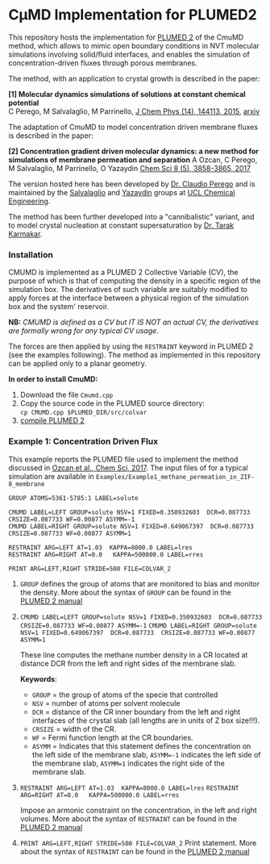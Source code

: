 # CμMD Implementation for PLUMED2

This repository hosts the implementation for [PLUMED 2](https://www.plumed.org) of the CmuMD method, which allows to mimic open boundary conditions in NVT molecular simulations involving solid/fluid interfaces, and enables the simulation of concentration-driven fluxes through porous membranes. 

The method, with an application to crystal growth is described in the paper: 

__[1] Molecular dynamics simulations of solutions at constant chemical potential__  
C Perego, M Salvalaglio, M Parrinello, [J Chem Phys (14), 144113, 2015](https://moodle.ucl.ac.uk/course/view.php?id=1191), [arxiv](https://arxiv.org/abs/1501.07825)

The adaptation of CmuMD to model concentration driven membrane fluxes is described in the paper: 

__[2] Concentration gradient driven molecular dynamics: a new method for simulations of membrane permeation and separation__ 
A Ozcan, C Perego, M Salvalaglio, M Parrinello, O Yazaydin
[Chem Sci 8 (5), 3858-3865, 2017](https://pubs.rsc.org/en/content/articlepdf/2017/sc/c6sc04978h)

The version hosted here has been developed by [Dr. Claudio Perego](https://scholar.google.co.uk/citations?user=TwqxhpUAAAAJ) and is maintained by the [Salvalaglio](http://www.ucl.ac.uk/molecular-modelling) and [Yazaydin](https://www.ucl.ac.uk/~ucecoya/) groups at [UCL Chemical Engineering](https://www.ucl.ac.uk/chemical-engineering/). 

The method has been further developed into a "cannibalistic" variant, and to model crystal nucleation at constant supersaturation by [Dr. Tarak Karmakar](https://scholar.google.co.uk/citations?hl=en&user=LWBFC34AAAAJ). 

### Installation

CMUMD is implemented as a PLUMED 2 Collective Variable (CV), the purpose of which is that of computing the density in a specific region of the simulation box. 
The derivatives of such variable are suitably modified to apply forces at the interface between a physical region of the simulation box and the system' reservoir.   

__NB:__ _CMUMD is defined as a CV but IT IS NOT an actual CV, the derivatives are formally wrong for any typical CV usage._

The forces are then applied by using the `RESTRAINT` keyword in PLUMED 2 (see the examples following). The method as implemented in this repository can be applied only to a planar geometry. 

__In order to install CmuMD:__ 

1. Download the file `Cmumd.cpp` 
2. Copy the source code in the PLUMED source directory:  
`cp CMUMD.cpp $PLUMED_DIR/src/colvar` 
3. [compile PLUMED 2](https://www.plumed.org/doc-v2.6/user-doc/html/_installation.html)


### Example 1: Concentration Driven Flux

This example reports the PLUMED file used to implement the method discussed in [Ozcan et al., Chem Sci, 2017](https://pubs.rsc.org/en/content/articlepdf/2017/sc/c6sc04978h). 
The input files of for a typical simulation are available in `Examples/Example1_methane_permeation_in_ZIF-8_membrane`

```
GROUP ATOMS=5361-5785:1 LABEL=solute

CMUMD LABEL=LEFT GROUP=solute NSV=1 FIXED=0.350932603  DCR=0.087733  CRSIZE=0.087733 WF=0.00877 ASYMM=-1
CMUMD LABEL=RIGHT GROUP=solute NSV=1 FIXED=0.649067397  DCR=0.087733  CRSIZE=0.087733 WF=0.00877 ASYMM=1

RESTRAINT ARG=LEFT AT=1.03  KAPPA=8000.0 LABEL=lres
RESTRAINT ARG=RIGHT AT=0.0   KAPPA=500000.0 LABEL=rres

PRINT ARG=LEFT,RIGHT STRIDE=500 FILE=COLVAR_2
```


1. `GROUP` defines the group of atoms that are monitored to bias and monitor the density. More about the syntax of `GROUP` can be found in the [PLUMED 2 manual](https://www.plumed.org/doc-v2.6/user-doc/html/_g_r_o_u_p.html) 

2. `CMUMD LABEL=LEFT GROUP=solute NSV=1 FIXED=0.350932603  DCR=0.087733  CRSIZE=0.087733 WF=0.00877 ASYMM=-1`
	`CMUMD LABEL=RIGHT GROUP=solute NSV=1 FIXED=0.649067397  DCR=0.087733  CRSIZE=0.087733 WF=0.00877 ASYMM=1`
	
	These line computes the methane number density in a CR located at distance DCR from the left and right sides of the membrane slab. 
	
	__Keywords__:  
	* `GROUP`  =  the group of atoms of the specie that controlled  
	* `NSV`    =  number of atoms per solvent molecule   
	* `DCR`    =  distance of the CR inner boundary from the left and right interfaces of the crystal slab (all lengths are in units of Z box size!!!). 
	* `CRSIZE` =  width of the CR.  
	* `WF`     =  Fermi function length at the CR boundaries. 
	* `ASYMM`  =  Indicates that this statement defines the concentration on the left side of the membrane slab, `ASYMM=-1` indicates the left side of the membrane slab, `ASYMM=1` indicates the right side of the membrane slab.  
	
3. `RESTRAINT ARG=LEFT AT=1.03  KAPPA=8000.0 LABEL=lres`
`RESTRAINT ARG=RIGHT AT=0.0   KAPPA=500000.0 LABEL=rres`  

	Impose an armonic constraint on the concentration, in the left and right volumes. More about the syntax of `RESTRAINT` can be found in the [PLUMED 2 manual](https://www.plumed.org/doc-v2.6/user-doc/html/_r_e_s_t_r_a_i_n_t.html) 
 
4. `PRINT ARG=LEFT,RIGHT STRIDE=500 FILE=COLVAR_2` 
	Print statement. More about the syntax of `RESTRAINT` can be found in the [PLUMED 2 manual](https://www.plumed.org/doc-v2.6/user-doc/html/_p_r_i_n_t.html)















 
